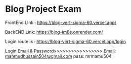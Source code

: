 # Blog Project Exam

FrontEnd LInk : https://blog-vert-sigma-60.vercel.app/

BackEND Link: https://blog-im8s.onrender.com/

Login route is : https://blog-vert-sigma-60.vercel.app/login

Login Email & Password>>>>>>>>>>>>>>>>>
Email: mahmudhussain504@gmail.com
pass: mrmamu504
